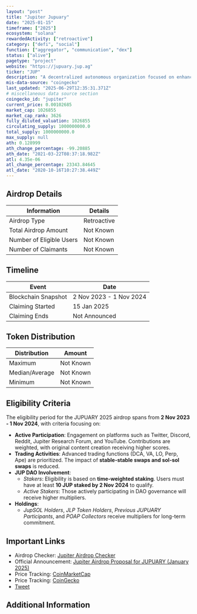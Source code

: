 ```yaml
---
layout: "post"
title: "Jupiter Jupuary"
date: "2025-01-15"
timeframe: ["2025"]
ecosystem: "solana"
rewardedActivity: ["retroactive"]
category: ["defi", "social"]
function: ["aggregator", "communication", "dex"]
status: ["alive"]
pagetype: "project"
website: "https://jupuary.jup.ag"
ticker: "JUP"
description: "A decentralized autonomous organization focused on enhancing the Jupiter ecosystem through community engagement and innovative trading solutions."
mis-data-source: "coingecko"
last_updated: "2025-06-29T12:35:31.371Z"
# miscellaneous data source section
coingecko_id: "jupiter"
current_price: 0.00102685
market_cap: 1026855
market_cap_rank: 3626
fully_diluted_valuation: 1026855
circulating_supply: 1000000000.0
total_supply: 1000000000.0
max_supply: null
ath: 0.128999
ath_change_percentage: -99.20885
ath_date: "2021-03-22T08:37:18.982Z"
atl: 4.35e-06
atl_change_percentage: 23343.84645
atl_date: "2020-10-16T10:27:38.449Z"
---
```


## Airdrop Details

| Information              | Details     |
| ------------------------ | ----------- |
| Airdrop Type             | Retroactive |
| Total Airdrop Amount     | Not Known   |
| Number of Eligible Users | Not Known   |
| Number of Claimants      | Not Known   |

## Timeline

| Event               | Date                    |
| ------------------- | ----------------------- |
| Blockchain Snapshot | 2 Nov 2023 - 1 Nov 2024 |
| Claiming Started    | 15 Jan 2025             |
| Claiming Ends       | Not Announced           |

## Token Distribution

| Distribution   | Amount    |
| -------------- | --------- |
| Maximum        | Not Known |
| Median/Average | Not Known |
| Minimum        | Not Known |

## Eligibility Criteria

The eligibility period for the JUPUARY 2025 airdrop spans from **2 Nov 2023 - 1 Nov 2024**, with criteria focusing on:

- **Active Participation**: Engagement on platforms such as Twitter, Discord, Reddit, Jupiter Research Forum, and YouTube. Contributions are weighted, with original content creation receiving higher scores.
- **Trading Activities**: Advanced trading functions (DCA, VA, LO, Perp, Ape) are prioritized. The impact of **stable-stable swaps and sol-sol swaps** is reduced.
- **JUP DAO Involvement**:
  - _Stakers_: Eligibility is based on **time-weighted staking**. Users must have at least **10 JUP staked by 2 Nov 2024** to qualify.
  - _Active Stakers_: Those actively participating in DAO governance will receive higher multipliers.
- **Holdings**:
  - _JupSOL Holders_, _JLP Token Holders_, _Previous JUPUARY Participants_, and _POAP Collectors_ receive multipliers for long-term commitment.

## Important Links

- Airdrop Checker: [Jupiter Airdrop Checker](https://jupuary.jup.ag)
- Official Announcement: [Jupiter Airdrop Proposal for JUPUARY (January 2025)](https://www.jupresear.ch/t/jupiter-airdrop-proposal-for-jupuary-january-2025/23119/1)
- Price Tracking: [CoinMarketCap](https://coinmarketcap.com/currencies/jupiter/)
- Price Tracking: [CoinGecko](https://www.coingecko.com/en/coins/jupiter)
- [Tweet](https://x.com/JupiterExchange/status/1882089551726059548)

## Additional Information